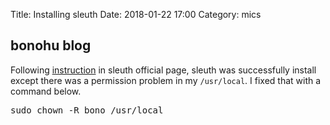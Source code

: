 Title: Installing sleuth
Date: 2018-01-22 17:00
Category: mics

## bonohu blog

Following [instruction](https://pachterlab.github.io/sleuth/download) in sleuth official page, sleuth was successfully install except there was a permission problem in my `/usr/local`. 
I fixed that with a command below.

<pre>
sudo chown -R bono /usr/local
</pre> 
